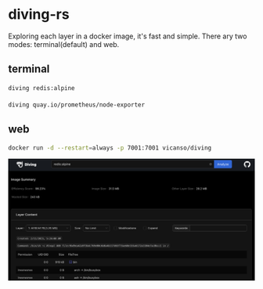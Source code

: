# diving-rs

Exploring each layer in a docker image, it's fast and simple. There ary two modes: terminal(default) and web.

## terminal

```bash
diving redis:alpine

diving quay.io/prometheus/node-exporter
```

## web

```bash
docker run -d --restart=always -p 7001:7001 vicanso/diving
```

![](./assets/diving-web.png)